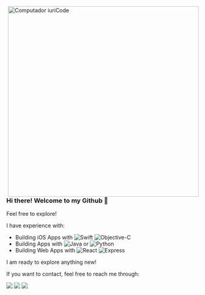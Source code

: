 <img src="https://cdn.dribbble.com/users/100346/screenshots/4396534/kapture_2018-03-27_at_12.48.03.gif" min-width="400px" max-width="500px" width="500px" align="right" alt="Computador iuriCode">

<p align="left"> 
  <h3><b>Hi there! Welcome to my Github 🐙</b></h3>
  Feel free to explore!
</p>

<p align="left">
I have experience with:
  
* Building iOS Apps with ![Swift](https://img.shields.io/badge/-Swift-2E333D?style=flat&logo=swift) ![Objective-C](https://img.shields.io/badge/-Objective%20C-2E333D?style=flat&logo=apple)
* Building Apps with ![Java](https://img.shields.io/badge/-Java-2E333D?style=flat&logo=java) or ![Python](https://img.shields.io/badge/-Python-2E333D?style=flat&logo=python)
* Building Web Apps with ![React](https://img.shields.io/badge/-React-2E333D?style=flat&logo=react) ![Express](https://img.shields.io/badge/-Express-2E333D?style=flat&logo=express)
</p>

I am ready to explore anything new!

<p align="left">
  
If you want to contact, feel free to reach me through:
  
  <a href="https://www.linkedin.com/in/pablomartinezbss/" alt="Linkedin">
  <img src="https://img.shields.io/badge/-Linkedin-0e76a8?style=flat-square&logo=Linkedin&logoColor=white&link=https://www.linkedin.com/in/pablomartinezbss/" /></a>
  
  <a href="https://mail.google.com/mail/u/?authuser=pablomartinezbss@gmail.com" alt="Gmail">
  <img src="https://img.shields.io/badge/-Gmail-aa0000?style=flat-square&labelColor=FF0000&logo=gmail&logoColor=white&link=pablomartinezbss@gmail.com" /></a>
  
  <a href="https://telegram.me/hylianpablo" alt="Telegram">
  <img src="https://img.shields.io/badge/-Telegram-00aaff?style=flat-square&labelColor=84C2F8&logo=telegram&link=https://telegram.me/hylianpablo"/></a>

</p>
